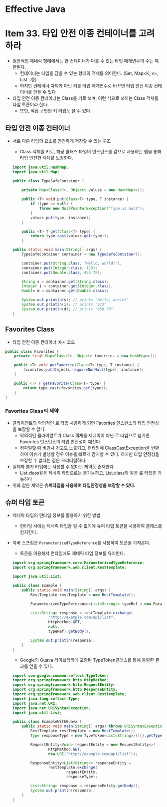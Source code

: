 # Effective Java

# Item 33. 타입 안전 이종 컨테이너를 고려하라

- 일반적인 제네릭 형태에서는 한 컨테이너가 다룰 수 있는 타입 매개변수의 수는 제한된다.
    - 컨테이너는 타입을 담을 수 있는 형태의 객체를 의미한다. (Set, Map<K, v>, List ..등)
    - 하지만 컨테이너 자체가 아닌 키를 타입 매개변수로 바꾸면 타입 안전 이종 컨테이너를 만들 수 있다
- 타입 안전 이종 컨테이너는 Class를 키로 쓰며, 이런 식으로 쓰이는  Class 객체를 타입 토큰이라 한다.
    - 또한, 직접 구현한 키 타입도 쓸 수 있다.

## 타입 안전 이종 컨테이너

- 서로 다른 타입의 요소를 안전하게 저장할 수 있는 구조
    - Class 객체를 키로, 해당 클래스 타입의 인스턴스를 값으로 사용하는 맵을 통해 타입 안전한 객체를 보장한다.

    ```java
    import java.util.HashMap;
    import java.util.Map;
    
    public class TypeSafeContainer {
        
        private Map<Class<?>, Object> values = new HashMap<>();
    
        public <T> void put(Class<T> type, T instance) {
            if (type == null) {
                throw new NullPointerException("Type is null");
            }
            values.put(type, instance);
        }
    
        public <T> T get(Class<T> type) {
            return type.cast(values.get(type));
        }
    ```

    ```java
    public static void main(String[] args) {
        TypeSafeContainer container = new TypeSafeContainer();
    
        container.put(String.class, "Hello, world!");
        container.put(Integer.class, 123);
        container.put(Double.class, 456.78);
    
        String s = container.get(String.class);
        Integer i = container.get(Integer.class);
        Double d = container.get(Double.class);
    
        System.out.println(s); // prints "Hello, world!"
        System.out.println(i); // prints "123"
        System.out.println(d); // prints "456.78"
    }
    ```


## Favorites Class

- 타입 안전 이종 컨테이너 예시 코드

```java
public class Favorites {
    private final Map<Class<?>, Object> favorites = new HashMap<>();

    public <T> void putFavorite(Class<T> type, T instance) {
        favorites.put(Objects.requireNonNull(type), instance);
    }

    public <T> T getFavorite(Class<T> type) {
        return type.cast(favorites.get(type));
    }
}
```

### Favorites Class의 제약

- 클라이언트의 악의적인 로 타입 사용하게 되면 Favorites 인스턴스의 타입 안전성을 보장할 수 없다.
    - 악의적인 클라이언트가 Class 객체를 제네릭이 아닌 로 타입으로 넘기면 Favorites 인스턴스의 타입 안전성이 깨진다.
    - 컴파일할 때 비검사 경고도 노출되고, 런타임에 ClassCastException을 반환하여 이슈가 발생할 경우 이슈를 빠르게 감지할 수 있다. 하지만 타입 안정성을 보장할 수 없다는 점은 크리티컬하다.
- 실체화 불가 타입에는 사용할 수 없다는 제약도 존재한다.
    - List<String>.class같은 제네릭 타입으로는 불가능하고, List.class와 같은 로 타입은 가능하다
- 위와 같은 제약은 **슈퍼타입을 사용하여 타입안정성을 보장할 수 있다.**

## **슈퍼 타입 토큰**

- 제네릭 타입의 런타임 정보를 활용하기 위한 방법
    - 런타임 시에는 제네릭 타입을 알 수 없기에 슈퍼 타입 토큰을 사용하여 클래스를 감지한다.
- 자바 스프링은 `ParameterizedTypeReference`를 사용하여 토큰을 가져온다.
    - 토큰을 이용해서 런타임에도 제네릭 타입 정보를 유지한다.

    ```java
    import org.springframework.core.ParameterizedTypeReference;
    import org.springframework.web.client.RestTemplate;
    
    import java.util.List;
    
    public class Example {
        public static void main(String[] args) {
            RestTemplate restTemplate = new RestTemplate();
    
            ParameterizedTypeReference<List<String>> typeRef = new ParameterizedTypeReference<List<String>>() {};
    
            List<String> response = restTemplate.exchange(
                    "http://example.com/api/list",
                    HttpMethod.GET,
                    null,
                    typeRef).getBody();
    
            System.out.println(response);
        }
    }
    ```

    - Google의 Guava 라이브러리에 포함된 TypeToken클래스를 통해 동일한 결과를 얻을 수 있다.

    ```java
    import com.google.common.reflect.TypeToken;
    import org.springframework.http.HttpMethod;
    import org.springframework.http.RequestEntity;
    import org.springframework.http.ResponseEntity;
    import org.springframework.web.client.RestTemplate;
    import java.lang.reflect.Type;
    import java.net.URI;
    import java.net.URISyntaxException;
    import java.util.List;
    
    public class ExampleWithGuava {
        public static void main(String[] args) throws URISyntaxException {
            RestTemplate restTemplate = new RestTemplate();
            Type responseType = new TypeToken<List<String>>(){}.getType();
    
            RequestEntity<Void> requestEntity = new RequestEntity<>(
                    HttpMethod.GET, 
                    new URI("http://example.com/api/list"));
    
            ResponseEntity<List<String>> responseEntity =
                    restTemplate.exchange(
                            requestEntity,
                            responseType);
    
            List<String> response = responseEntity.getBody();
            System.out.println(response);
        }
    }
    ```